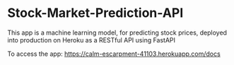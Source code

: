 # Stock-Market-Prediction-API
This app is a machine learning model, for predicting stock prices, deployed into production on Heroku as a RESTful API using FastAPI

To access the app: https://calm-escarpment-41103.herokuapp.com/docs

